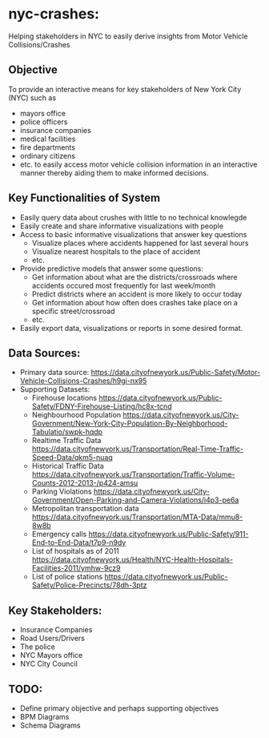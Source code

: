 # nyc-crashes:
Helping stakeholders in NYC to easily derive insights from Motor Vehicle Collisions/Crashes


## Objective
To provide an interactive means for key stakeholders of New York City (NYC) such as
* mayors office
* police officers
* insurance companies
* medical facilities
* fire departments
* ordinary citizens
* etc.
to easily access motor vehicle collision information in an interactive manner thereby aiding them to make informed decisions.

## Key Functionalities of System
* Easily query data about crushes with little to no technical knowlegde
* Easily create and share informative visualizations with people
* Access to basic informative visualizations that answer key questions
  * Visualize places where accidents happened for last several hours
  * Visualize nearest hospitals to the place of accident
  * etc.
* Provide predictive models that answer some questions:
  * Get information about what are the districts/crossroads where accidents occured most frequently for last week/month
  * Predict districts where an accident is more likely to occur today
  * Get information about how often does crashes take place on a specific street/crossroad
  * etc.
* Easily export data, visualizations or reports in some desired format.

## Data Sources:
* Primary data source:
  https://data.cityofnewyork.us/Public-Safety/Motor-Vehicle-Collisions-Crashes/h9gi-nx95
* Supporting Datasets:
  * Firehouse locations
  https://data.cityofnewyork.us/Public-Safety/FDNY-Firehouse-Listing/hc8x-tcnd
  * Neighbourhood Population
  https://data.cityofnewyork.us/City-Government/New-York-City-Population-By-Neighborhood-Tabulatio/swpk-hqdp
  * Realtime Traffic Data
  https://data.cityofnewyork.us/Transportation/Real-Time-Traffic-Speed-Data/qkm5-nuaq
  * Historical Traffic Data
  https://data.cityofnewyork.us/Transportation/Traffic-Volume-Counts-2012-2013-/p424-amsu
  * Parking Violations
  https://data.cityofnewyork.us/City-Government/Open-Parking-and-Camera-Violations/i4p3-pe6a
  * Metropolitan transportation data
  https://data.cityofnewyork.us/Transportation/MTA-Data/mmu8-8w8b
  * Emergency calls
  https://data.cityofnewyork.us/Public-Safety/911-End-to-End-Data/t7p9-n9dy
  * List of hospitals as of 2011
  https://data.cityofnewyork.us/Health/NYC-Health-Hospitals-Facilities-2011/ymhw-9cz9
  * List of police stations
  https://data.cityofnewyork.us/Public-Safety/Police-Precincts/78dh-3ptz

## Key Stakeholders:
* Insurance Companies
* Road Users/Drivers
* The police
* NYC Mayors office
* NYC City Council

## TODO:
* Define primary objective and perhaps supporting objectives
* BPM Diagrams
* Schema Diagrams 

